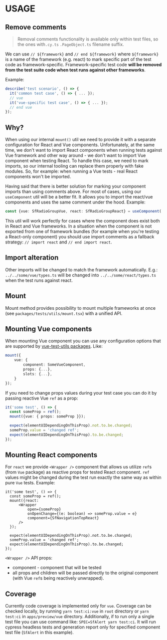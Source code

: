 # USAGE

## Remove comments

> Removal comments functionality is available only within test files, so the ones with`.cy.ts` `.PageObject.ts` filename suffix.

We can use `// ${framework}` and `// end ${framework}` where `${framework}` is a name of the framework (e.g. react) to mark specific part of the test code as framework-specific. Framework-specific test code **will be removed from the test suite code when test runs against other frameworks**.

Example:
```ts
describe('test scenario', () => {
  it('common test case', () => { ... });
  // vue
  it('vue-specific test case', () => { ... });
  // end vue
});
```

## Why?

When using our internal `mount()` util we need to provide it with a separate configuration for React and Vue components. Unfortunately, at the same time, we don't want to import React components when running tests against Vue framework and other way around - we don't want to import Vue component when testing React.
To handle this case, we need to mark imports, so our internal tooling can replace them properly with fake modules. So, for example: when running a Vue tests - real React components won't be imported.

Having said that there is better solution for marking your component imports than using comments above. For most of cases, using our `useComponent` util will be a better fit. It allows you to import the react/vue components and uses the same comment under the hood. Example:

```ts
const {vue: SfRadioGroupVue, react: SfRadioGroupReact} = useComponent('SfRadioGroup');
```

This util will work perfectly for cases where the component does exist both in React and Vue frameworks. In a situation when the component is not exported from one of framework bundles (for example when you're testing a React-only component) you should use import comments as a fallback strategy:  `// import react` and `// end import react`.

## Import alteration

Other imports will be changed to match the framework automatically. E.g.: `../../some/vue/types.ts` will be changed into `../../some/react/types.ts` when the test runs against react.

## Mount

Mount method provides possibility to mount multiple frameworks at once (see `packages/tests/utils/mount.tsx`) with a unified API.

## Mounting Vue components

When mounting Vue component you can use any configuration options that are supported by [vue-test-utils packages](https://test-utils.vuejs.org/api/#mount). Like:
```ts
mount({
    vue: {
        component: SomeVueComponent,
        props: {...},
        slots: {...},
    }
});
```
If you need to change props values during your test case you can do it by passing reactive Vue `ref` as a prop:
```ts
it('some test', () => {
  const someProp = ref();
  mount({vue: { props: someProp }});

  expect(elementUIDependingOnThisProp).not.to.be.changed;
  someProp.value = 'changed ref';
  expect(elementUIDependingOnThisProp).to.be.changed;
});
```

## Mounting React components

For `react` we provide `<Wrapper />` component that allows us utilize `ref`s (from `Vue` package) as reactive props for tested React component. `ref` values might be changed during the test run exactly the same way as within pure `Vue` tests. Example:

```tsx
it('some test', () => {
  const someProp = ref();
  mount({react:
      <Wrapper
          open={someProp}
          onOpenChange={(e: boolean) => someProp.value = e}
          component={SfNavigationTopReact}
      />
  });

  expect(elementUIDependingOnThisProp).not.to.be.changed;
  someProp.value = 'changed ref';
  expect(elementUIDependingOnThisProp).to.be.changed;
});
```

`<Wrapper />` API props:

* component - component that will be tested
* all props and children will be passed directly to the original component (with Vue `ref`s being reactively unwrapped).

## Coverage

Currently code coverage is implemented only for `vue`.
Coverage can be checked locally, by running `yarn test:ci:vue` in `root` directory or `yarn test:ci` in `apps/preview/vue` directory.
Additionally, if to run only a single test file you can use command like: `SPEC=SfAlert yarn test:ci`. It will run cypress headless tests and generation report only for specified component test file (`SfAlert` in this example).
